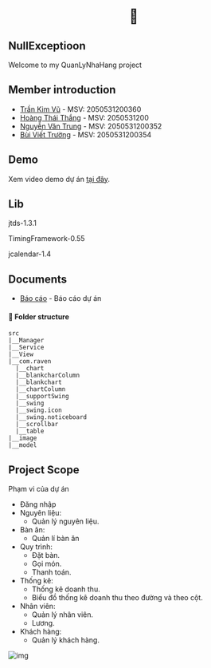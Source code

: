 <h1 align='center'> 🍕</h1>

## NullExceptioon
Welcome to my QuanLyNhaHang project
 
## Member introduction

* [Trần Kim Vũ](https://github.com/ZuKerNo1) - MSV: 2050531200360
* [Hoàng Thái Thắng](https://github.com/Ghant2906) - MSV: 2050531200
* [Nguyễn Văn Trung](https://github.com/trumpnguyen37) - MSV: 2050531200352
* [Bùi Viết Trường](https://github.com/Viet-Truong) - MSV: 2050531200354

## Demo

Xem video demo dự án [tại đây]().

## Lib

jtds-1.3.1

TimingFramework-0.55

jcalendar-1.4

## Documents

* [Báo cáo]() - Báo cáo dự án


#### **🏨 Folder structure**

```
src
|__Manager
|__Service
|__View
|__com.raven
  |__chart
  |__blankcharColumn
  |__blankchart
  |__chartColumn
  |__supportSwing
  |__swing
  |__swing.icon
  |__swing.noticeboard
  |__scrollbar
  |__table
|__image
|__model
```


## Project Scope

Phạm vi của dự án

- Đăng nhập
- Nguyên liệu:
  - Quản lý nguyên liệu.
- Bàn ăn:
  - Quản lí bàn ăn
- Quy trình:
  - Đặt bàn.
  - Gọi món.
  - Thanh toán.
- Thống kê:
  - Thống kê doanh thu.
  - Biểu đồ thống kê doanh thu theo đường và theo cột.
- Nhân viên:
  - Quản lý nhân viên.
  - Lương.
- Khách hàng:
  - Quản lý khách hàng.


![img](https://cdn.discordapp.com/attachments/951411070055104572/981431574002274344/main.PNG)

